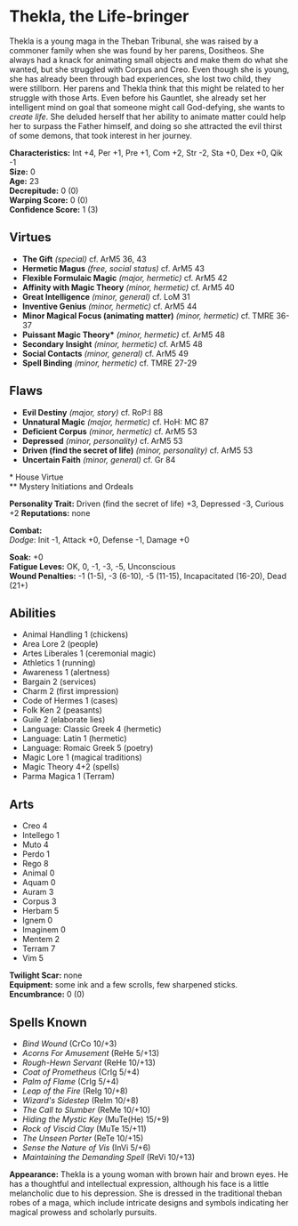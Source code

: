 # Thekla, the Life-bringer
Thekla is a young maga in the Theban Tribunal, she was raised by a commoner family when she was found by her parens, Dositheos. She always had a knack for animating small objects and make them do what she wanted, but she struggled with Corpus and Creo. Even though she is young, she has already been through bad experiences, she lost two child, they were stillborn. Her parens and Thekla think that this might be related to her struggle with those Arts. Even before his Gauntlet, she already set her intelligent mind on goal that someone might call God-defying, she wants to *create life*. She deluded herself that her ability to animate matter could help her to surpass the Father himself, and doing so she attracted the evil thirst of some demons, that took interest in her journey.

**Characteristics:** Int +4, Per +1, Pre +1, Com +2, Str -2, Sta +0, Dex +0, Qik -1  
**Size:** 0  
**Age:** 23  
**Decrepitude:** 0 (0)  
**Warping Score:** 0 (0)  
**Confidence Score:** 1 (3)  
## Virtues  
- **The Gift** _(special)_ cf. ArM5 36, 43  
- **Hermetic Magus** _(free, social status)_ cf. ArM5 43  
- **Flexible Formulaic Magic** _(major, hermetic)_ cf. ArM5 42  
- **Affinity with Magic Theory** _(minor, hermetic)_ cf. ArM5 40  
- **Great Intelligence** _(minor, general)_ cf. LoM 31  
- **Inventive Genius** _(minor, hermetic)_ cf. ArM5 44  
- **Minor Magical Focus (animating matter)** _(minor, hermetic)_ cf. TMRE 36-37  
- **Puissant Magic Theory\*** _(minor, hermetic)_ cf. ArM5 48  
- **Secondary Insight** _(minor, hermetic)_ cf. ArM5 48  
- **Social Contacts** _(minor, general)_ cf. ArM5 49  
- **Spell Binding** _(minor, hermetic)_ cf. TMRE 27-29  
## Flaws  
- **Evil Destiny** _(major, story)_ cf. RoP:I 88  
- **Unnatural Magic** _(major, hermetic)_ cf. HoH: MC 87  
- **Deficient Corpus** _(minor, hermetic)_ cf. ArM5 53  
- **Depressed** _(minor, personality)_ cf. ArM5 53  
- **Driven (find the secret of life)** _(minor, personality)_ cf. ArM5 53  
- **Uncertain Faith** _(minor, general)_ cf. Gr 84  

\* House Virtue  
** Mystery Initiations and Ordeals  
  
**Personality Trait:**  Driven (find the secret of life) +3, Depressed -3, Curious +2 
**Reputations:** none  
  
**Combat:**  
*Dodge*: Init -1, Attack +0, Defense -1, Damage +0  
  
**Soak:** +0  
**Fatigue Leves:** OK, 0, -1, -3, -5, Unconscious  
**Wound Penalties:** -1 (1-5), -3 (6-10), -5 (11-15), Incapacitated (16-20), Dead (21+)  
## Abilities  
+ Animal Handling 1 (chickens)  
+ Area Lore 2 (people)  
+ Artes Liberales 1 (ceremonial magic)  
+ Athletics 1 (running)  
+ Awareness 1 (alertness)  
+ Bargain 2 (services)  
+ Charm 2 (first impression)  
+ Code of Hermes 1 (cases)  
+ Folk Ken 2 (peasants)  
+ Guile 2 (elaborate lies)  
+ Language: Classic Greek 4 (hermetic)
+ Language: Latin 1 (hermetic)
+ Language: Romaic Greek 5 (poetry)  
+ Magic Lore 1 (magical traditions)  
+ Magic Theory 4+2 (spells)  
+ Parma Magica 1 (Terram)  
## Arts  
+ Creo 4  
+ Intellego 1  
+ Muto 4  
+ Perdo 1  
+ Rego 8  
+ Animal 0  
+ Aquam 0  
+ Auram 3  
+ Corpus 3  
+ Herbam 5  
+ Ignem 0  
+ Imaginem 0  
+ Mentem 2  
+ Terram 7  
+ Vim 5  
  
**Twilight Scar:** none  
**Equipment:**  some ink and a few scrolls, few sharpened sticks.
**Encumbrance:** 0 (0)  
## Spells Known  
+ *Bind Wound* (CrCo 10/+3)  
+ *Acorns For Amusement* (ReHe 5/+13)  
+ *Rough-Hewn Servant* (ReHe 10/+13)  
+ *Coat of Prometheus* (CrIg 5/+4)  
+ *Palm of Flame* (CrIg 5/+4)  
+ *Leap of the Fire* (ReIg 10/+8)  
+ *Wizard's Sidestep* (ReIm 10/+8)  
+ *The Call to Slumber* (ReMe 10/+10)  
+ *Hiding the Mystic Key* (MuTe(He) 15/+9)  
+ *Rock of Viscid Clay* (MuTe 15/+11)  
+ *The Unseen Porter* (ReTe 10/+15)  
+ *Sense the Nature of Vis* (InVi 5/+6)  
+ *Maintaining the Demanding Spell* (ReVi 10/+13)  
  
**Appearance:** Thekla is a young woman with brown hair and brown eyes. He has a thoughtful and intellectual expression, although his face is a little melancholic due to his depression. She is dressed in the traditional theban robes of a maga, which include intricate designs and symbols indicating her magical prowess and scholarly pursuits.